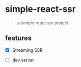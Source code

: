 # simple-react-ssr
> a simple react ssr project

## features

- [x] Streaming SSR

- [ ] dev server
